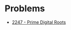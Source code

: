 # Problems

- [2247 - Prime Digital Roots](https://icpcarchive.ecs.baylor.edu/index.php?option=onlinejudge&page=show_problem&problem=248)
